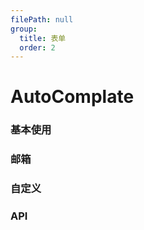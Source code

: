 ```yaml
---
filePath: null
group:
  title: 表单
  order: 2
---
```


# AutoComplate

### 基本使用

<code src='./demo.tsx'></code>

### 邮箱

<code src='./demo02.tsx'></code>

### 自定义

<code src='./demo03.tsx'></code>

### API

<API hideTitle src='./api.tsx'></API>
